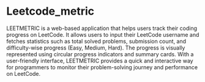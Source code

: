 # Leetcode_metric
LEETMETRIC is a web-based application that helps users track their coding progress on LeetCode. It allows users to input their LeetCode username and fetches statistics such as total solved problems, submission count, and difficulty-wise progress (Easy, Medium, Hard). The progress is visually represented using circular progress indicators and summary cards. With a user-friendly interface, LEETMETRIC provides a quick and interactive way for programmers to monitor their problem-solving journey and performance on LeetCode.
